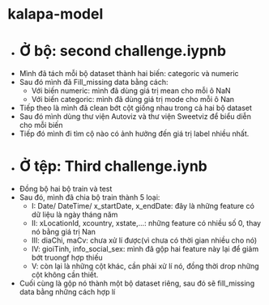 # kalapa-model

* <h1>Ở bộ: second challenge.iypnb</h1>
- Mình đã tách mỗi bộ dataset thành hai biến: categoric và numeric
- Sau đó mình đã Fill_missing data bằng cách:
  + Với biến numeric: mình đã dùng giá trị mean cho mỗi ô NaN
  + Với biến categoric: mình đã dùng giá trị mode cho mỗi ô Nan
- Tiếp theo là mình đã clean bớt cột giống nhau trong cả hai bộ dataset
- Sau đó mình dùng thư viện Autoviz và thư viện Sweetviz để biểu diễn cho mỗi biến
- Tiếp đó mình đi tìm cộ nào có ảnh hưởng đến giá trị label nhiều nhất.
* <h1>Ở tệp: Third challenge.iynb</h1>
- Đồng bộ hai bộ train và test
- Sau đó, mình đã chia bộ train thành 5 loại:
  + I: Date/ DateTime/ x_startDate, x_endDate: đây là những feature có dữ liệu là ngày tháng năm
  + II: xLocationId, xcountry, xstate,...: những feature có nhiều số 0, thay nó bằng giá trị Nan
  + III: diaChi, maCv: chưa xử lí được(vì chưa có thời gian nhiều cho nó)
  + IV: gioiTinh, info_social_sex: mình đã gộp hai feature này lại để giảm bớt truongf hợp thiếu
  + V: còn lại là những cột khác, cần phải xử lí nó, đồng thời drop những cột không cần thiết.
 - Cuối cùng là gộp nó thành một bộ dataset riêng, sau đó sẽ fill_missing data bằng những cách hợp lí
